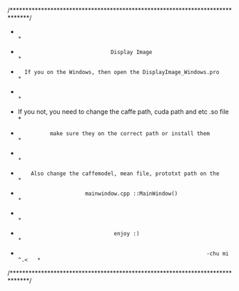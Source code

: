 /******************************************************************************/
*                                                                              *
*                                  Display Image                               *
*       If you on the Windows, then open the DisplayImage_Windows.pro          *
*                                                                              *
*   If you not, you need to change the caffe path, cuda path and etc .so file  *
*               make sure they on the correct path or install them             *
*                                                                              *
*         Also change the caffemodel, mean file, prototxt path on the          *
*                          mainwindow.cpp ::MainWindow()                       *
*                                                                              *
*                                   enjoy :)                                   *
*                                                                -chu mi ^.<   *
/******************************************************************************/
